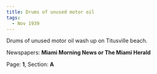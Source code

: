 ```yaml
---  
title: Drums of unused motor oil  
tags:  
  - Nov 1939  
---  
```

  
Drums of unused motor oil wash up on Titusville beach.  
  
Newspapers: **Miami Morning News or The Miami Herald**  
  
Page: **1**, Section: **A** 
